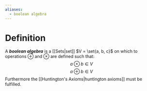 ```yaml
---
aliases:
  - boolean algebra
---
```

# Definition
A ___boolean algebra___ is a [[Sets|set]] $V = \set{a, b, c}$ on which to operations $\oplus$ and $\otimes$ are defined such that:
$$a \otimes b \in V$$
$$a \oplus b \in V$$
Furthermore the [[Huntington's Axioms|huntington axioms]] must be fulfilled.